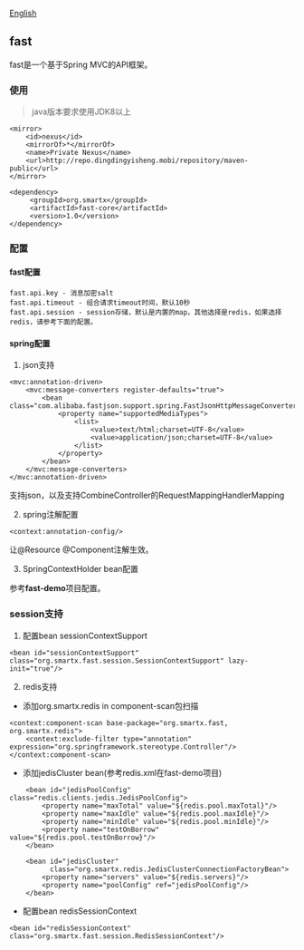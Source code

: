[English](./README.md)

## fast
fast是一个基于Spring MVC的API框架。

### 使用
> java版本要求使用JDK8以上
```
<mirror>
    <id>nexus</id>
    <mirrorOf>*</mirrorOf>
    <name>Private Nexus</name>
    <url>http://repo.dingdingyisheng.mobi/repository/maven-public</url>
</mirror>
```
```
<dependency>
     <groupId>org.smartx</groupId>
     <artifactId>fast-core</artifactId>
     <version>1.0</version>
</dependency>
```

### 配置
#### fast配置
```
fast.api.key - 消息加密salt
fast.api.timeout - 组合请求timeout时间，默认10秒
fast.api.session - session存储，默认是内置的map，其他选择是redis，如果选择redis，请参考下面的配置。
```

#### spring配置
1. json支持
```
<mvc:annotation-driven>
    <mvc:message-converters register-defaults="true">
        <bean class="com.alibaba.fastjson.support.spring.FastJsonHttpMessageConverter">
            <property name="supportedMediaTypes">
                <list>
                    <value>text/html;charset=UTF-8</value>
                    <value>application/json;charset=UTF-8</value>
                </list>
            </property>
        </bean>
    </mvc:message-converters>
</mvc:annotation-driven>
```
支持json，以及支持CombineController的RequestMappingHandlerMapping

2. spring注解配置
```
<context:annotation-config/>
```
让@Resource @Component注解生效。

3. SpringContextHolder bean配置

参考**fast-demo**项目配置。


### session支持
1. 配置bean sessionContextSupport
```
<bean id="sessionContextSupport" class="org.smartx.fast.session.SessionContextSupport" lazy-init="true"/>
```
2. redis支持
- 添加org.smartx.redis in component-scan包扫描
```
<context:component-scan base-package="org.smartx.fast, org.smartx.redis">
    <context:exclude-filter type="annotation" expression="org.springframework.stereotype.Controller"/>
</context:component-scan>
```
- 添加jedisCluster bean(参考redis.xml在fast-demo项目)
```
    <bean id="jedisPoolConfig" class="redis.clients.jedis.JedisPoolConfig">
        <property name="maxTotal" value="${redis.pool.maxTotal}"/>
        <property name="maxIdle" value="${redis.pool.maxIdle}"/>
        <property name="minIdle" value="${redis.pool.minIdle}"/>
        <property name="testOnBorrow" value="${redis.pool.testOnBorrow}"/>
    </bean>

    <bean id="jedisCluster"
          class="org.smartx.redis.JedisClusterConnectionFactoryBean">
        <property name="servers" value="${redis.servers}"/>
        <property name="poolConfig" ref="jedisPoolConfig"/>
    </bean>
```
- 配置bean redisSessionContext
```
<bean id="redisSessionContext" class="org.smartx.fast.session.RedisSessionContext"/>
```
